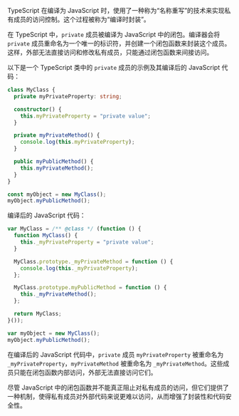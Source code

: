 TypeScript 在编译为 JavaScript 时，使用了一种称为“名称重写”的技术来实现私有成员的访问控制。这个过程被称为“编译时封装”。

在 TypeScript 中，`private` 成员被编译为 JavaScript 中的闭包。编译器会将 `private` 成员重命名为一个唯一的标识符，并创建一个闭包函数来封装这个成员。这样，外部无法直接访问和修改私有成员，只能通过闭包函数来间接访问。

以下是一个 TypeScript 类中的 `private` 成员的示例及其编译后的 JavaScript 代码：

```typescript
class MyClass {
  private myPrivateProperty: string;

  constructor() {
    this.myPrivateProperty = "private value";
  }

  private myPrivateMethod() {
    console.log(this.myPrivateProperty);
  }

  public myPublicMethod() {
    this.myPrivateMethod();
  }
}

const myObject = new MyClass();
myObject.myPublicMethod();
```

编译后的 JavaScript 代码：

```javascript
var MyClass = /** @class */ (function () {
  function MyClass() {
    this._myPrivateProperty = "private value";
  }

  MyClass.prototype._myPrivateMethod = function () {
    console.log(this._myPrivateProperty);
  };

  MyClass.prototype.myPublicMethod = function () {
    this._myPrivateMethod();
  };

  return MyClass;
}());

var myObject = new MyClass();
myObject.myPublicMethod();
```

在编译后的 JavaScript 代码中，`private` 成员 `myPrivateProperty` 被重命名为 `_myPrivateProperty`，`myPrivateMethod` 被重命名为 `_myPrivateMethod`。这些成员只能在闭包函数内部访问，外部无法直接访问它们。

尽管 JavaScript 中的闭包函数并不能真正阻止对私有成员的访问，但它们提供了一种机制，使得私有成员对外部代码来说更难以访问，从而增强了封装性和代码安全性。